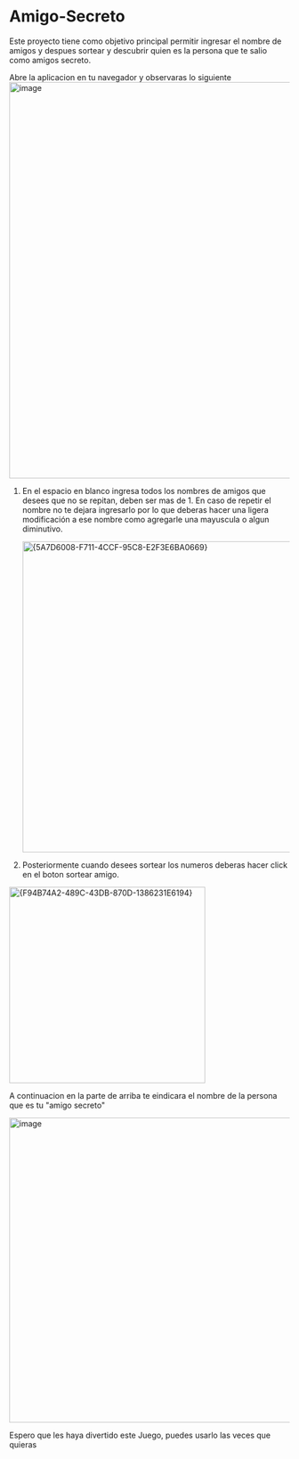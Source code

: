 # Amigo-Secreto

Este proyecto tiene como objetivo principal permitir ingresar el nombre de amigos y despues sortear y descubrir quien es la persona que te salio como amigos secreto.

Abre la aplicacion en tu navegador y observaras lo siguiente
<img width="711" alt="image" src="https://github.com/user-attachments/assets/3ab59401-ec2a-4c3d-a92a-13d627ec452e" />


1. En el espacio en blanco ingresa todos los nombres de amigos que desees que no se repitan, deben ser mas de 1. En caso de repetir el nombre no te dejara ingresarlo por lo que deberas hacer una ligera modificación a ese nombre como agregarle una mayuscula o algun diminutivo.

   <img width="558" alt="{5A7D6008-F711-4CCF-95C8-E2F3E6BA0669}" src="https://github.com/user-attachments/assets/fc5de722-ab39-40dc-b524-34eec411f8b7" />


   
3. Posteriormente cuando desees sortear los numeros deberas hacer click en el boton sortear amigo.
   
 <img width="352" alt="{F94B74A2-489C-43DB-870D-1386231E6194}" src="https://github.com/user-attachments/assets/825fb549-87e4-43f6-bc9d-f4a14c6f8d9c" />



 A continuacion en la parte de arriba te eindicara el nombre de la persona que es tu "amigo secreto"
 
<img width="547" alt="image" src="https://github.com/user-attachments/assets/2032539e-68ec-470b-92da-5cc7c07af1aa" />




Espero que les haya divertido este Juego, puedes usarlo las veces que quieras

